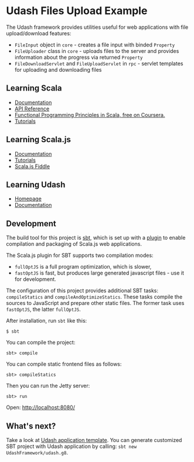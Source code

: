 # Udash Files Upload Example

The Udash framework provides utilities useful for web applications with file upload/download features:

* `FileInput` object in `core` - creates a file input with binded `Property`
* `FileUploader` class in `core` - uploads files to the server and provides information about the progress via returned `Property`
* `FileDownloadServlet` and `FileUploadServlet` in `rpc` - servlet templates for uploading and downloading files

## Learning Scala

* [Documentation](http://scala-lang.org/documentation/)
* [API Reference](http://www.scala-lang.org/api/2.11.7/)
* [Functional Programming Principles in Scala, free on Coursera.](https://www.coursera.org/course/progfun)
* [Tutorials](http://docs.scala-lang.org/tutorials/)


## Learning Scala.js

* [Documentation](http://www.scala-js.org/doc/)
* [Tutorials](http://www.scala-js.org/tutorial/)
* [Scala.js Fiddle](http://www.scala-js-fiddle.com/)


## Learning Udash

* [Homepage](http://udash.io/)
* [Documentation](http://guide.udash.io/)


## Development

The build tool for this project is [sbt](http://www.scala-sbt.org), which is 
set up with a [plugin](http://www.scala-js.org/doc/sbt-plugin.html) 
to enable compilation and packaging of Scala.js web applications. 

The Scala.js plugin for SBT supports two compilation modes:
 
* `fullOptJS` is a full program optimization, which is slower,
* `fastOptJS` is fast, but produces large generated javascript files - use it for development.

The configuration of this project provides additional SBT tasks: `compileStatics` and `compileAndOptimizeStatics`. 
These tasks compile the sources to JavaScript and prepare other static files. The former task uses `fastOptJS`,
the latter `fullOptJS`.

After installation, run `sbt` like this:

```
$ sbt
```

You can compile the project:

```
sbt> compile 
```

You can compile static frontend files as follows:

```
sbt> compileStatics
```

Then you can run the Jetty server:

```
sbt> run
```

Open: [http://localhost:8080/](http://localhost:8080/)

## What's next?

Take a look at [Udash application template](https://github.com/UdashFramework/udash.g8). You can generate
customized SBT project with Udash application by calling: `sbt new UdashFramework/udash.g8`. 